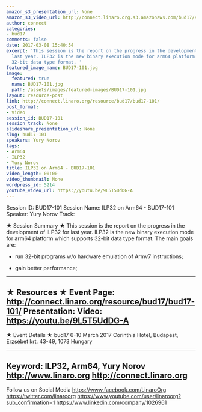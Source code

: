 ```yaml
---
amazon_s3_presentation_url: None
amazon_s3_video_url: http://connect.linaro.org.s3.amazonaws.com/bud17/Videos/Monday/BUD17-101%20ILP32%20on%20Arm64.mp4
author: connect
categories:
- bud17
comments: false
date: 2017-03-08 15:40:54
excerpt: 'This session is the report on the progress in the development of ILP32 for
  last year. ILP32 is the new binary execution mode for arm64 platform which supports
  32-bit data type format. '
featured_image_name: BUD17-101.jpg
image:
  featured: true
  name: BUD17-101.jpg
  path: /assets/images/featured-images/BUD17-101.jpg
layout: resource-post
link: http://connect.linaro.org/resource/bud17/bud17-101/
post_format:
- Video
session_id: BUD17-101
session_track: None
slideshare_presentation_url: None
slug: bud17-101
speakers: Yury Norov
tags:
- Arm64
- ILP32
- Yury Norov
title: ILP32 on Arm64 - BUD17-101
video_length: 00:00
video_thumbnail: None
wordpress_id: 5214
youtube_video_url: https://youtu.be/9L5T5UdDG-A
---
```


Session ID: BUD17-101
Session Name: ILP32 on Arm64 - BUD17-101
Speaker: Yury Norov
Track:

★ Session Summary ★
This session is the report on the progress in the development of ILP32 for last year. ILP32 is the new binary execution mode for arm64 platform which supports 32-bit data type format. The main goals are:

- run 32-bit programs w/o hardware emulation of Armv7 instructions;

- gain better performance;

---------------------------------------------------
★ Resources ★
Event Page: http://connect.linaro.org/resource/bud17/bud17-101/
Presentation:
Video: https://youtu.be/9L5T5UdDG-A
---------------------------------------------------

★ Event Details ★
bud17
6-10 March 2017
Corinthia Hotel, Budapest,
Erzsébet krt. 43-49,
1073 Hungary

---------------------------------------------------
Keyword: ILP32, Arm64, Yury Norov
http://www.linaro.org
http://connect.linaro.org
---------------------------------------------------
Follow us on Social Media
https://www.facebook.com/LinaroOrg
https://twitter.com/linaroorg
https://www.youtube.com/user/linaroorg?sub_confirmation=1
https://www.linkedin.com/company/1026961